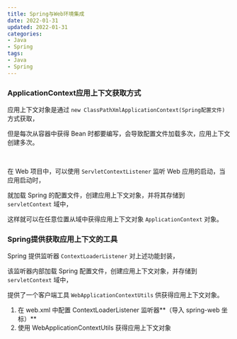 ```yaml
---
title: Spring与Web环境集成
date: 2022-01-31
updated: 2022-01-31
categories:
- Java
- Spring
tags:
- Java
- Spring
---
```


<escape><!--more--></escape>

### ApplicationContext应用上下文获取方式

应用上下文对象是通过 `new ClassPathXmlApplicationContext(Spring配置文件)`方式获取，

但是每次从容器中获得 Bean 时都要编写，会导致配置文件加载多次，应用上下文创建多次。

<br>

在 Web 项目中，可以使用 `ServletContextListener` 监听 Web 应用的启动，当应用启动时，

就加载 Spring 的配置文件，创建应用上下文对象，并将其存储到 `servletContext` 域中，

这样就可以在任意位置从域中获得应用上下文对象 `ApplicationContext` 对象。

### Spring提供获取应用上下文的工具

Spring 提供监听器 `ContextLoaderListener` 对上述功能封装，

该监听器内部加载 Spring 配置文件，创建应用上下文对象，并存储到 `servletContext` 域中，

提供了一个客户端工具 `WebApplicationContextUtils` 供获得应用上下文对象。

1. 在 web.xml 中配置 ContextLoaderListener 监听器**（导入 spring-web 坐标）**
2. 使用 WebApplicationContextUtils 获得应用上下文对象

